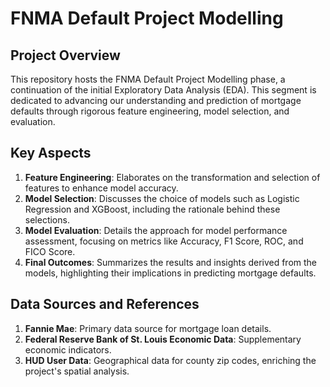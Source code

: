 # FNMA Default Project Modelling

## Project Overview
This repository hosts the FNMA Default Project Modelling phase, a continuation of the initial Exploratory Data Analysis (EDA). This segment is dedicated to advancing our understanding and prediction of mortgage defaults through rigorous feature engineering, model selection, and evaluation.

## Key Aspects
1. **Feature Engineering**: Elaborates on the transformation and selection of features to enhance model accuracy.
2. **Model Selection**: Discusses the choice of models such as Logistic Regression and XGBoost, including the rationale behind these selections.
3. **Model Evaluation**: Details the approach for model performance assessment, focusing on metrics like Accuracy, F1 Score, ROC, and FICO Score.
4. **Final Outcomes**: Summarizes the results and insights derived from the models, highlighting their implications in predicting mortgage defaults.

## Data Sources and References
1. **Fannie Mae**: Primary data source for mortgage loan details.
2. **Federal Reserve Bank of St. Louis Economic Data**: Supplementary economic indicators.
3. **HUD User Data**: Geographical data for county zip codes, enriching the project's spatial analysis.

